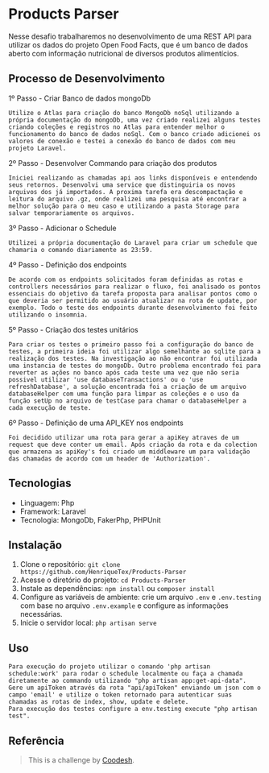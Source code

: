 
# Products Parser

Nesse desafio trabalharemos no desenvolvimento de uma REST API para utilizar os dados do projeto Open Food Facts, que é um banco de dados aberto com informação nutricional de diversos produtos alimentícios.

## Processo de Desenvolvimento

1º Passo - Criar Banco de dados mongoDb

    Utilize o Atlas para criação do banco MongoDb noSql utilizando a própria documentação do mongoDb, uma vez criado realizei alguns testes criando coleções e registros no Atlas para entender melhor o funcionamento do banco de dados noSql. Com o banco criado adicionei os valores de conexão e testei a conexão do banco de dados com meu projeto Laravel.
    
2º Passo - Desenvolver Commando para criação dos produtos
    
    Iniciei realizando as chamadas api aos links disponíveis e entendendo seus retornos. Desenvolvi uma service que distinguiria os novos arquivos dos já importados. A proxima tarefa era descompactação e leitura do arquivo .gz, onde realizei uma pesquisa até encontrar a melhor solução para o meu caso e utilizando a pasta Storage para salvar temporariamente os arquivos.

3º Passo - Adicionar o Schedule

    Utilizei a própria documentação do Laravel para criar um schedule que chamaria o comando diariamente as 23:59.

4º Passo - Definição dos endpoints

    De acordo com os endpoints solicitados foram definidas as rotas e controllers necessários para realizar o fluxo, foi analisado os pontos essenciais do objetivo da tarefa proposta para analisar pontos como o que deveria ser permitido ao usuário atualizar na rota de update, por exemplo. Todo o teste dos endpoints durante desenvolvimento foi feito utilizando o insomnia.

5º Passo - Criação dos testes unitários
    
    Para criar os testes o primeiro passo foi a configuração do banco de testes, a primeira ideia foi utilizar algo semelhante ao sqlite para a realização dos testes. Na investigação ao não encontrar foi utilizada uma instancia de testes do mongoDb. Outro problema encontrado foi para reverter as ações no banco após cada teste uma vez que não seria possivel utilizar 'use databaseTransactions' ou o 'use refreshDatabase', a solução encontrada foi a criação de um arquivo databaseHelper com uma função para limpar as coleções e o uso da função setUp no arquivo de testCase para chamar o databaseHelper a cada execução de teste.
    
6º Passo - Definição de uma API_KEY nos endpoints

    Foi decidido utilizar uma rota para gerar a apiKey atraves de um request que deve conter um email. Após criação da rota e da colection que armazena as apiKey's foi criado um middleware um para validação das chamadas de acordo com um header de 'Authorization'.

## Tecnologias

- Linguagem: Php
- Framework: Laravel
- Tecnologia: MongoDb, FakerPhp, PHPUnit

## Instalação

1. Clone o repositório: `git clone https://github.com/HenriqueTex/Products-Parser`
2. Acesse o diretório do projeto: `cd Products-Parser`
3. Instale as dependências: `npm install` ou `composer install`
4. Configure as variáveis de ambiente: crie um arquivo `.env` e `.env.testing` com base no arquivo `.env.example` e configure as informações necessárias.
6. Inicie o servidor local: `php artisan serve`

## Uso

    Para execução do projeto utilizar o comando 'php artisan schedule:work' para rodar o schedule localmente ou faça a chamada diretamente ao commando utilizando "php artisan app:get-api-data". Gere um apiToken através da rota "api/apiToken" enviando um json com o campo 'email' e utilize o token retornado para autenticar suas chamadas as rotas de index, show, update e delete.
    Para execução dos testes configure a env.testing execute "php artisan test".



## Referência

>This is a challenge by [Coodesh](https://coodesh.com/).



